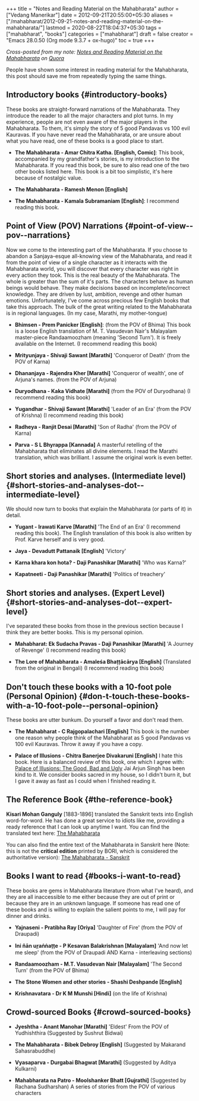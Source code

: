 +++
title = "Notes and Reading Material on the Mahabharata"
author = ["Vedang Manerikar"]
date = 2012-09-21T20:55:00+05:30
aliases = ["/mahabharat/2012-09-21-notes-and-reading-material-on-the-mahabharata/"]
lastmod = 2020-08-22T18:04:37+05:30
tags = ["mahabharat", "books"]
categories = ["mahabharat"]
draft = false
creator = "Emacs 28.0.50 (Org mode 9.3.7 + ox-hugo)"
toc = true
+++

_Cross-posted from my note: [Notes and Reading Material on the
Mahabharata](http://www.quora.com/Vedang-Manerikar/The-Mahabharata/Notes-and-Reading-material-on-the-Mahabharata) on [Quora](http://quora.com)_

People have shown some interest in reading material for the
Mahabharata, this post should save me from repeatedly typing the same
things.

<!--more-->


## Introductory books {#introductory-books}

These books are straight-forward narrations of the Mahabharata. They
introduce the reader to all the major characters and plot turns. In my
experience, people are not even aware of the major players in the
Mahabharata. To them, it's simply the story of 5 good Pandavas vs 100
evil Kauravas. If you have never read the Mahabharata, or are unsure
about what you have read, one of these books is a good place to start.

-   **The Mahabharata - Amar Chitra Katha. [English, Comic]**: This book,
    accompanied by my grandfather's stories, is my introduction to the
    Mahabharata. If you read this book, be sure to also read one of the
    two other books listed here. This book is a bit too simplistic, it's
    here because of nostalgic value.

-   **The Mahabharata - Ramesh Menon [English]**

-   **The Mahabharata - Kamala Subramaniam [English]**: I recommend
    reading this book.


## Point of View (POV) Narrations {#point-of-view--pov--narrations}

Now we come to the interesting part of the Mahabharata. If you choose
to abandon a Sanjaya-esque all-knowing view of the Mahabharata, and
read it from the point of view of a single character as it interacts
with the Mahabharata world, you will discover that every character was
right in every action they took. This is the real beauty of the
Mahabharata. The whole is greater than the sum of it's parts. The
characters behave as human beings would behave. They make decisions
based on incomplete/incorrect knowledge. They are driven by lust,
ambition, revenge and other human emotions. Unfortunately, I've come
across precious few English books that take this approach. The bulk of
the great writing related to the Mahabharata is in regional languages.
(In my case, Marathi, my mother-tongue)

-   **Bhimsen - Prem Panicker [English]**: (from the POV of Bhima) This
    book is a loose English translation of M. T. Vasudevan Nair's
    Malayalam master-piece Randaamoozham (meaning 'Second Turn'). It is
    freely available on the Internet. (I recommend reading this book)

-   **Mrityunjaya - Shivaji Sawant [Marathi]** 'Conqueror of Death' (from
    the POV of Karna)

-   **Dhananjaya - Rajendra Kher [Marathi]** 'Conqueror of wealth', one of
    Arjuna's names. (from the POV of Arjuna)

-   **Duryodhana - Kaka Vidhate [Marathi]** (from the POV of Duryodhana)
    (I recommend reading this book)

-   **Yugandhar - Shivaji Sawant [Marathi]** 'Leader of an Era' (from the
    POV of Krishna) (I recommend reading this book)

-   **Radheya - Ranjit Desai [Marathi]** 'Son of Radha' (from the POV of
    Karna)

-   **Parva - S L Bhyrappa [Kannada]** A masterful retelling of the
    Mahabharata that eliminates all divine elements. I read the Marathi
    translation, which was brilliant. I assume the original work is even
    better.


## Short stories and analyses. (Intermediate level) {#short-stories-and-analyses-dot--intermediate-level}

We should now turn to books that explain the Mahabharata (or parts of
it) in detail.

-   **Yugant - Irawati Karve [Marathi]** 'The End of an Era' (I recommend
    reading this book). The English translation of this book is also
    written by Prof. Karve herself and is very good.

-   **Jaya - Devadutt Pattanaik [English]** 'Victory'

-   **Karna khara kon hota? - Daji Panashikar [Marathi]** 'Who was Karna?'

-   **Kapatneeti - Daji Panashikar [Marathi]** 'Politics of treachery'


## Short stories and analyses. (Expert Level) {#short-stories-and-analyses-dot--expert-level}

I've separated these books from those in the previous section because
I think they are better books. This is my personal opinion.

-   **Mahabharat: Ek Sudacha Pravas - Daji Panashikar [Marathi]** 'A
    Journey of Revenge' (I recommend reading this book)

-   **The Lore of Mahabharata - Amaleśa Bhaṭṭācārya [English]**
    (Translated from the original in Bengali) (I recommend reading this
    book)


## Don't touch these books with a 10-foot pole (Personal Opinion) {#don-t-touch-these-books-with-a-10-foot-pole--personal-opinion}

These books are utter bunkum. Do yourself a favor and don't read them.

-   **The Mahabharat - C Rajgopalachari [English]** This book is the
    number one reason why people think of the Mahabharat as 5 good
    Pandavas vs 100 evil Kauravas. Throw it away if you have a copy.

-   **Palace of Illusions - Chitra Banerjee Divakaruni [English]** I hate
    this book. Here is a balanced review of this book, one which I agree
    with: [Palace of Illusions: The Good, Bad and Ugly](http://jaiarjun.blogspot.in/2008/04/palace-of-illusions-good-bad-and.html) Jai Arjun Singh
    has been kind to it. We consider books sacred in my house, so I
    didn't burn it, but I gave it away as fast as I could when I
    finished reading it.


## The Reference Book {#the-reference-book}

**Kisari Mohan Ganguly** [1883-1896] translated the Sanskrit texts into
English word-for-word. He has done a great service to idiots like me,
providing a ready reference that I can look up anytime I want. You can
find the translated text here: [The Mahabharata](http://www.sacred-texts.com/hin/maha/mahatxt.zip)

You can also find the entire text of the Mahabharata in Sanskrit here
(Note: this is not the **critical edition** printed by BORI, which is
considered the authoritative version): [The Mahabharata - Sanskrit](http://www.sacred-texts.com/hin/mbs/index.htm)


## Books I want to read {#books-i-want-to-read}

These books are gems in Mahabharata literature (from what I've heard),
and they are all inaccessible to me either because they are out of
print or because they are in an unknown language. If someone has read
one of these books and is willing to explain the salient points to me,
I will pay for dinner and drinks.

-   **Yajnaseni - Pratibha Ray [Oriya]** 'Daughter of Fire' (from the POV
    of Draupadi)

-   **Ini ñān ur̲aṅṅaṭṭe - P Kesavan Balakrishnan [Malayalam]** 'And now
    let me sleep' (from the POV of Draupadi AND Karna - interleaving
    sections)

-   **Randaamoozham - M.T. Vasudevan Nair [Malayalam]** 'The Second Turn'
    (from the POV of Bhima)

-   **The Stone Women and other stories - Shashi Deshpande [English]**

-   **Krishnavatara - Dr K M Munshi [Hindi]** (on the life of Krishna)


## Crowd-sourced Books {#crowd-sourced-books}

-   **Jyeshtha - Anant Manohar [Marathi]** 'Eldest' From the POV of
    Yudhishthira (Suggested by Sushrut Bidwai)

-   **The Mahabharata - Bibek Debroy [English]** (Suggested by Makarand
    Sahasrabuddhe)

-   **Vyasaparva - Durgabai Bhagwat [Marathi]** (Suggested by Aditya
    Kulkarni)

-   **Mahabharata na Patro - Moolshanker Bhatt [Gujrathi]** (Suggested by
    Rachana Sudharshan) A series of stories from the POV of various
    characters
